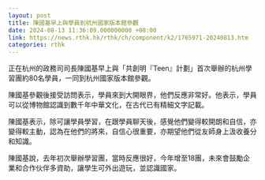 ```yaml
---
layout: post
title: 陳國基早上與學員到杭州國家版本館參觀
date: 2024-08-13 11:36:09.000000000 +08:00
link: https://news.rthk.hk/rthk/ch/component/k2/1765971-20240813.htm
categories: rthk
---
```


正在杭州的政務司司長陳國基早上與「共創明『Teen』計劃」首次舉辦的杭州學習團約80名學員，一同到杭州國家版本館參觀。

陳國基參觀後接受訪問表示，學員來到大開眼界，他們反應非常好。他表示，學員可以從博物館認識到數千年中華文化，在古代已有精細文字記載。

陳國基表示，除可讓學員學習，在跟學員聊天後，感覺他們變得較開朗和自信，亦變得較主動，認為在他們的將來，自信心很重要，亦期望他們從友師身上汲收養分和知識。

陳國基說，去年初次舉辦學習團，當時反應很好，今年增至18團，未來會鼓勵企業和合作伙伴多資助，讓學生可外出遊玩，並認識國家。
